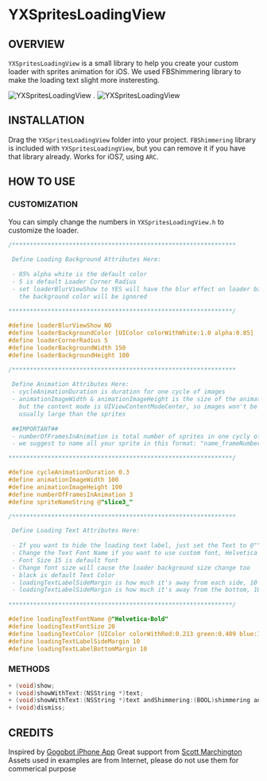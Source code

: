 YXSpritesLoadingView
====================

## OVERVIEW
`YXSpritesLoadingView` is a small library to help you create your custom loader with sprites animation for iOS. We used FBShimmering library to make the loading text slight more insteresting.

![YXSpritesLoadingView](http://yin-xu.com/blog/wp-content/uploads/2014/05/YXSpritesLoadingView_1-e1400096078724.png)
.
![YXSpritesLoadingView](http://yin-xu.com/blog/wp-content/uploads/2014/05/YXSpritesLoadingView_2-e1400096058717.png)


## INSTALLATION
Drag the `YXSpritesLoadingView` folder into your project. `FBShimmering` library is included with `YXSpritesLoadingView`, but you can remove it if you have that library already. Works for iOS7, using `ARC`.

## HOW TO USE

### CUSTOMIZATION
You can simply change the numbers in `YXSpritesLoadingView.h` to customize the loader.

```objective-c
/***************************************************************
 
 Define Loading Background Attributes Here:
 
 - 85% alpha white is the default color
 - 5 is default Loader Corner Radius
 - set loaderBlurViewShow to YES will have the blur effect on loader background
   the background color will be ignored
 
***************************************************************/

#define loaderBlurViewShow NO
#define loaderBackgroundColor [UIColor colorWithWhite:1.0 alpha:0.85]
#define loaderCornerRadius 5
#define loaderBackgroundWidth 150
#define loaderBackgroundHeight 100

/***************************************************************
 
 Define Animation Attributes Here:
 - cycleAnimationDuration is duration for one cycle of images
 - animationImageWidth & animationImageHeight is the size of the animation image view, 
   but the content mode is UIViewContentModeCenter, so images won't be stretched, set this size carefully
   usually large than the sprites
 
 ##IMPORTANT##
 - numberOfFramesInAnimation is total number of sprites in one cycly of animation
 - we suggest to name all your sprite in this format: "name_frameNumber" such as "slice1_0", "slice1_1"....

***************************************************************/

#define cycleAnimationDuration 0.3
#define animationImageWidth 100
#define animationImageHeight 100
#define numberOfFramesInAnimation 3
#define spriteNameString @"slice3_"

/***************************************************************

 Define Loading Text Attributes Here:
 
 - If you want to hide the loading text label, just set the Text to @""
 - Change the Text Font Name if you want to use custom font, Helvetica bold is default font
 - Font Size 15 is default font
 - Change font size will cause the loader background size change too
 - black is default Text Color
 - loadingTextLabelSideMargin is how much it's away from each side, 10 is the default margin
 - loadingTextLabelSideMargin is how much it's away from the bottom, 10 is the default margin
 
***************************************************************/

#define loadingTextFontName @"Helvetica-Bold"
#define loadingTextFontSize 20
#define loadingTextColor [UIColor colorWithRed:0.213 green:0.409 blue:1.000 alpha:1.000]
#define loadingTextLabelSideMargin 10
#define loadingTextLabelBottomMargin 10

```

### METHODS

```objective-c
+ (void)show;
+ (void)showWithText:(NSString *)text;
+ (void)showWithText:(NSString *)text andShimmering:(BOOL)shimmering andBlurEffect:(BOOL)blur;
+ (void)dismiss;
```

## CREDITS
Inspired by [Gogobot iPhone App](http://itunes.apple.com/app/gogobot/id459590827?mt=8&ls=1)
Great support from [Scott Marchington](https://github.com/smarchington)
Assets used in examples are from Internet, please do not use them for commerical purpose 

